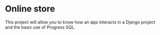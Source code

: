 # Online store

This project will allow you to know how an app interacts in a Django project and the basic use of Progress SQL.